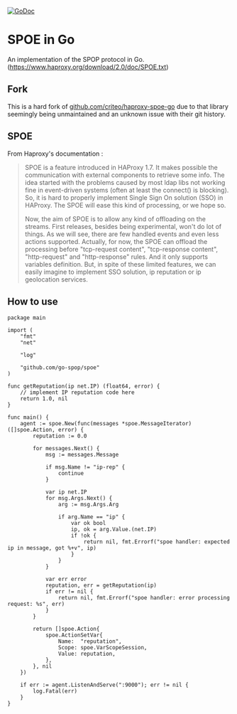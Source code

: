 [![GoDoc](https://godoc.org/github.com/go-spop/spoe?status.svg)](https://godoc.org/github.com/go-spop/spoe)

# SPOE in Go

An implementation of the SPOP protocol in Go. (https://www.haproxy.org/download/2.0/doc/SPOE.txt)

## Fork

This is a hard fork of [github.com/criteo/haproxy-spoe-go](https://github.com/criteo/haproxy-spoe-go) due to that
library seemingly being unmaintained and an unknown issue with their git history.

## SPOE

From Haproxy's documentation :

> SPOE is a feature introduced in HAProxy 1.7. It makes possible the
> communication with external components to retrieve some info. The idea started
> with the problems caused by most ldap libs not working fine in event-driven
> systems (often at least the connect() is blocking). So, it is hard to properly
> implement Single Sign On solution (SSO) in HAProxy. The SPOE will ease this
> kind of processing, or we hope so.
>
> Now, the aim of SPOE is to allow any kind of offloading on the streams. First
> releases, besides being experimental, won't do lot of things. As we will see,
> there are few handled events and even less actions supported. Actually, for
> now, the SPOE can offload the processing before "tcp-request content",
> "tcp-response content", "http-request" and "http-response" rules. And it only
> supports variables definition. But, in spite of these limited features, we can
> easily imagine to implement SSO solution, ip reputation or ip geolocation
> services.

## How to use

```golang
package main

import (
	"fmt"
	"net"

	"log"

	"github.com/go-spop/spoe"
)

func getReputation(ip net.IP) (float64, error) {
	// implement IP reputation code here
	return 1.0, nil
}

func main() {
	agent := spoe.New(func(messages *spoe.MessageIterator) ([]spoe.Action, error) {
		reputation := 0.0

		for messages.Next() {
			msg := messages.Message

			if msg.Name != "ip-rep" {
				continue
			}

			var ip net.IP
			for msg.Args.Next() {
				arg := msg.Args.Arg

				if arg.Name == "ip" {
					var ok bool
					ip, ok = arg.Value.(net.IP)
					if !ok {
						return nil, fmt.Errorf("spoe handler: expected ip in message, got %+v", ip)
					}
				}
			}

			var err error
			reputation, err = getReputation(ip)
			if err != nil {
				return nil, fmt.Errorf("spoe handler: error processing request: %s", err)
			}
		}

		return []spoe.Action{
			spoe.ActionSetVar{
				Name:  "reputation",
				Scope: spoe.VarScopeSession,
				Value: reputation,
			},
		}, nil
	})

	if err := agent.ListenAndServe(":9000"); err != nil {
		log.Fatal(err)
	}
}


```
